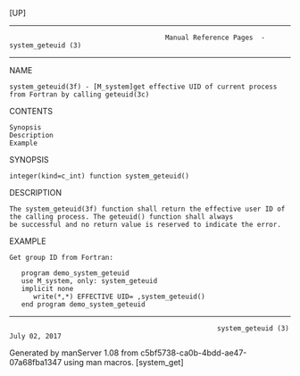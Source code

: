 [UP]

-----------------------------------------------------------------------------------------------------------------------------------
                                           Manual Reference Pages  - system_geteuid (3)
-----------------------------------------------------------------------------------------------------------------------------------
                                                                 
NAME

    system_geteuid(3f) - [M_system]get effective UID of current process from Fortran by calling geteuid(3c)

CONTENTS

    Synopsis
    Description
    Example

SYNOPSIS

    integer(kind=c_int) function system_geteuid()

DESCRIPTION

    The system_geteuid(3f) function shall return the effective user ID of the calling process. The geteuid() function shall always
    be successful and no return value is reserved to indicate the error.

EXAMPLE

    Get group ID from Fortran:

       program demo_system_geteuid
       use M_system, only: system_geteuid
       implicit none
          write(*,*) EFFECTIVE UID= ,system_geteuid()
       end program demo_system_geteuid



-----------------------------------------------------------------------------------------------------------------------------------

                                                        system_geteuid (3)                                            July 02, 2017

Generated by manServer 1.08 from c5bf5738-ca0b-4bdd-ae47-07a68fba1347 using man macros.
                                                           [system_get]
